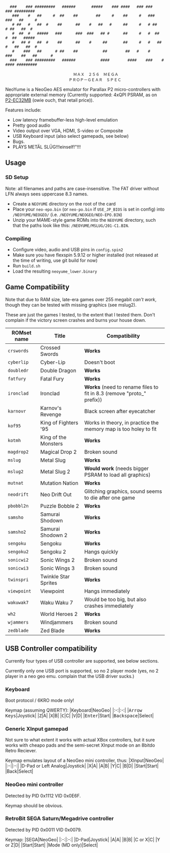 <h1 style="display: none;">NeoYume Emulator</h1>

```
  ###    ### #########   ######       #####    ### ####   ### ###          ### ######### 
   ###    #   ##     #  ##    ##        ##     #    ##     #   ###        ###   ##     # 
   # ##   #   ##  #    ##      ##    #   ##   #     ##     #   # ##      # ##   ##  #    
   #  ##  #   #####   ###      ###  ###   ## #      ##     #   #  ##    #  ##   #####    
   #   ## #   ##  #    ##      ##    #     ##       ##     #   #   ##  #   ##   ##  #    
   #    ###   ##      # ##    ##           ##        ##   #    #    ###    ##   ##      #
  ###    ### #########   ######           ####        ####    ###    #    #### ######### 

                              ＭＡＸ　２５６　ＭＥＧＡ
                            ＰＲＯＰ－ＧＥＡＲ　ＳＰＥＣ
```

NeoYume is a NeoGeo AES emulator for Parallax P2 micro-controllers with appropriate external memory
(Currently supported: 4xQPI PSRAM, as on [P2-EC32MB](https://www.parallax.com/product/p2-edge-module-with-32mb-ram/) (owie ouch, that retail price)).

Features include:
  - Low latency framebuffer-less high-level emulation
  - Pretty good audio
  - Video output over VGA, HDMI, S-video or Composite
  - USB Keyboard input (also select gamepads, see below)
  - Bugs.
  - PLAYS METÄL SLÜG!!!einself!"!!!

## Usage

### SD Setup

Note: all filenames and paths are case-insensitive. The FAT driver without LFN always sees uppercase 8.3 names.

- Create a `NEOYUME` directory on the root of the card
- Place your `neo-epo.bin` (or `neo-po.bin` if `USE_JP_BIOS` is set in config) into `/NEOYUME/NEOGEO/` (i.e. `/NEOYUME/NEOGEO/NEO-EPO.BIN`)
- Unzip your MAME-style game ROMs into the `NEOYUME` directory, such that the paths look like this: `/NEOYUME/MSLUG/201-C1.BIN`.

### Compiling

- Configure video, audio and USB pins in `config.spin2`
- Make sure you have flexspin 5.9.12 or higher installed (not released at the time of writing, use git build for now)
- Run `build.sh`
- Load the resulting `neoyume_lower.binary`

## Game Compatibility

Note that due to RAM size, late-era games over 255 megabit _can't work_, though they can be tested with missing graphics (see mslug2).

These are just the games I tested, to the extent that I tested them. Don't complain if the victory screen crashes and burns your house down.

|ROMset name|Title|Compatibility|
|-|-|-|
|`crswords`|Crossed Swords|**Works**|
|`cyberlip`|Cyber-Lip|Doesn't boot|
|`doubledr`|Double Dragon|**Works**|
|`fatfury`|Fatal Fury|**Works**|
|`ironclad`|Ironclad|**Works** (need to rename files to fit in 8.3 (remove "proto_" prefix))|
|`karnovr`|Karnov's Revenge|Black screen after eyecatcher|
|`kof95`|King of Fighters '95|Works in theory, in practice the memory map is too holey to fit|
|`kotmh`|King of the Monsters|**Works**|
|`magdrop2`|Magical Drop 2|Broken sound|
|`mslug`|Metal Slug|**Works**|
|`mslug2`|Metal Slug 2|**Would work** (needs bigger PSRAM to load all graphics)|
|`mutnat`|Mutation Nation|**Works**|
|`neodrift`|Neo Drift Out|Glitching graphics, sound seems to die after one game|
|`pbobbl2n`|Puzzle Bobble 2|**Works**|
|`samsho`|Samurai Shodown|**Works**|
|`samsho2`|Samurai Shodown 2|**Works**|
|`sengoku`|Sengoku|**Works**|
|`sengoku2`|Sengoku 2|Hangs quickly|
|`sonicwi2`|Sonic Wings 2|Broken sound|
|`sonicwi3`|Sonic Wings 3|Broken sound|
|`twinspri`|Twinkle Star Sprites|**Works**|
|`viewpoint`|Viewpoint|Hangs immediately|
|`wakuwak7`|Waku Waku 7|Would be too big, but also crashes immediately|
|`wh2`|World Heroes 2|**Works**|
|`wjammers`|Windjammers|Broken sound|
|`zedblade`|Zed Blade|**Works**|

## USB Controller compatibility

Currently four types of USB controller are supported, see below sections.

Currently only one USB port is supported, so no 2 player mode (yes, no 2 player in a neo geo emu. complain that the USB driver sucks.)

### Keyboard

Boot protocol / 6KRO mode only!

Keymap (assuming QWERTY):
|Keyboard|NeoGeo|
|:-:|:-:|
|<kbd>Arrow Keys</kbd>|Joystick|
|<kbd>Z</kbd>|A|
|<kbd>X</kbd>|B|
|<kbd>C</kbd>|C|
|<kbd>V</kbd>|D|
|<kbd>Enter</kbd>|Start|
|<kbd>Backspace</kbd>|Select|

### Generic XInput gamepad

Not sure to what extent it works with actual XBox controllers, but it sure works with cheapo pads and the semi-secret XInput mode on an 8bitdo Retro Reciever.

Keymap emulates layout of a NeoGeo mini controller, thus:
|XInput|NeoGeo|
|:-:|:-:|
|D-Pad or Left Analog|Joystick|
|X|A|
|A|B|
|Y|C|
|B|D|
|Start|Start|
|Back|Select|

### NeoGeo mini controller

Detected by PID 0x1112 VID 0x0E6F.

Keymap should be obvious.

### RetroBit SEGA Saturn/Megadrive controller

Detected by PID 0x0011 VID 0x0079.

Keymap:
|SEGA|NeoGeo|
|:-:|:-:|
|D-Pad|Joystick|
|A|A|
|B|B|
|C or X|C|
|Y or Z|D|
|Start|Start|
|Mode (MD only)|Select|


